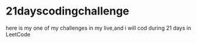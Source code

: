 # 21dayscodingchallenge
here is my one of my challenges in my live,and i will cod during 21 days in LeetCode
